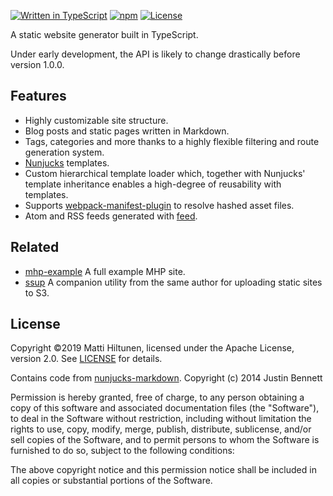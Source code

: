 [![Written in TypeScript](https://flat.badgen.net/badge/icon/typescript?icon=typescript&label)](http://www.typescriptlang.org/) [![npm](https://flat.badgen.net/npm/v/@mtti/mhp?icon=npm)](https://www.npmjs.com/package/@mtti/mhp) [![License](https://flat.badgen.net/github/license/mtti/mhp)](https://github.com/mtti/mhp/blob/master/LICENSE)

A static website generator built in TypeScript.

Under early development, the API is likely to change drastically before version 1.0.0.

## Features

* Highly customizable site structure.
* Blog posts and static pages written in Markdown.
* Tags, categories and more thanks to a highly flexible filtering and route generation system.
* [Nunjucks](https://mozilla.github.io/nunjucks/) templates.
* Custom hierarchical template loader which, together with Nunjucks' template inheritance enables a high-degree of reusability with templates.
* Supports [webpack-manifest-plugin](https://www.npmjs.com/package/webpack-manifest-plugin) to resolve hashed asset files.
* Atom and RSS feeds generated with [feed](https://github.com/jpmonette/feed).

## Related

* [mhp-example](https://github.com/mtti/mhp-example) A full example MHP site.
* [ssup](https://github.com/mtti/ssup) A companion utility from the same author for uploading static sites to S3.

## License

Copyright &copy;2019 Matti Hiltunen, licensed under the Apache License, version 2.0. See [LICENSE](https://github.com/mtti/mhp/blob/master/LICENSE) for details.

Contains code from [nunjucks-markdown](https://github.com/zephraph/nunjucks-markdown). Copyright (c) 2014 Justin Bennett

Permission is hereby granted, free of charge, to any person obtaining a copy
of this software and associated documentation files (the "Software"), to deal
in the Software without restriction, including without limitation the rights
to use, copy, modify, merge, publish, distribute, sublicense, and/or sell
copies of the Software, and to permit persons to whom the Software is
furnished to do so, subject to the following conditions:

The above copyright notice and this permission notice shall be included in all
copies or substantial portions of the Software.
